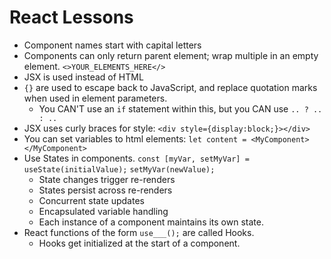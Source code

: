 # React Lessons

- Component names start with capital letters
- Components can only return parent element; wrap multiple in an empty element. `<>YOUR_ELEMENTS_HERE</>`
- JSX is used instead of HTML
- `{}` are used to escape back to JavaScript, and replace quotation marks when used in element parameters. 
    - You CAN'T use an `if` statement within this, but you CAN use `.. ? .. : ..`
- JSX uses curly braces for style: `<div style={display:block;}></div>`
- You can set variables to html elements: `let content = <MyComponent></MyComponent>`
- Use States in components.
    `const [myVar, setMyVar] = useState(initialValue);`
    `setMyVar(newValue);`
    - State changes trigger re-renders
    - States persist across re-renders
    - Concurrent state updates
    - Encapsulated variable handling
    - Each instance of a component maintains its own state.
- React functions of the form `use___();` are called Hooks.
    - Hooks get initialized at the start of a component.
    